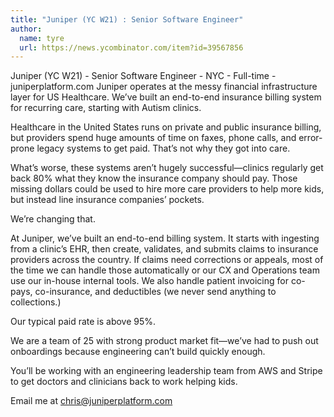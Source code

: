 ```yaml
---
title: "Juniper (YC W21) : Senior Software Engineer"
author:
  name: tyre
  url: https://news.ycombinator.com/item?id=39567856
---
```

Juniper (YC W21) - Senior Software Engineer - NYC - Full-time - juniperplatform.com
Juniper operates at the messy financial infrastructure layer for US Healthcare. We’ve built an end-to-end insurance billing system for recurring care, starting with Autism clinics.

Healthcare in the United States runs on private and public insurance billing, but providers spend huge amounts of time on faxes, phone calls, and error-prone legacy systems to get paid. That’s not why they got into care.

What’s worse, these systems aren’t hugely successful—clinics regularly get back 80% what they know the insurance company should pay. Those missing dollars could be used to hire more care providers to help more kids, but instead line insurance companies’ pockets.

We’re changing that.

At Juniper, we’ve built an end-to-end billing system. It starts with ingesting from a clinic’s EHR, then create, validates, and submits claims to insurance providers across the country. If claims need corrections or appeals, most of the time we can handle those automatically or our CX and Operations team use our in-house internal tools. We also handle patient invoicing for co-pays, co-insurance, and deductibles (we never send anything to collections.)

Our typical paid rate is above 95%.

We are a team of 25 with strong product market fit—we’ve had to push out onboardings because engineering can’t build quickly enough.

You’ll be working with an engineering leadership team from AWS and Stripe to get doctors and clinicians back to work helping kids.

Email me at chris@juniperplatform.com
